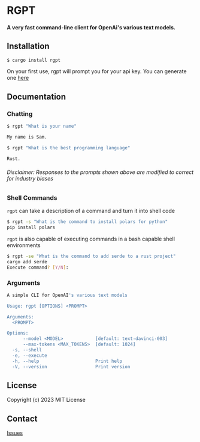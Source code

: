 # RGPT
#### A very fast command-line client for OpenAi's various text models.

## Installation
```sh
$ cargo install rgpt
```
On your first use, rgpt will prompt you for your api key. You can generate one [here](https://platform.openai.com/account/api-keys)
  
## Documentation
### Chatting

```sh
$ rgpt "What is your name"

My name is Sam.

$ rgpt "What is the best programming language"

Rust.
```

###### *Disclaimer*: Responses to the prompts shown above are modified to correct for industry biases

### Shell Commands

`rgpt` can take a description of a command and turn it into shell code

```sh
$ rgpt -s "What is the command to install polars for python"
pip install polars

```

`rgpt` is also capable of executing commands in a bash capable shell environments

```sh
$ rgpt -se "What is the command to add serde to a rust project"
cargo add serde
Execute command? [Y/N]: 

```

### Arguments
```sh
A simple CLI for OpenAI's various text models

Usage: rgpt [OPTIONS] <PROMPT>

Arguments:
  <PROMPT>

Options:
      --model <MODEL>            [default: text-davinci-003]
      --max-tokens <MAX_TOKENS>  [default: 1024]
  -s, --shell
  -e, --execute
  -h, --help                     Print help
  -V, --version                  Print version
```

## License
Copyright (c) 2023 MIT License

## Contact
[Issues](https://github.com/linux-techtips/rgpt/issues)
